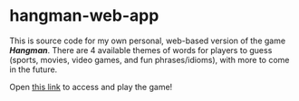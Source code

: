 # hangman-web-app

This is source code for my own personal, web-based version of the game **_Hangman_**.
There are 4 available themes of words for players to guess (sports, movies, video games, and fun phrases/idioms), with more to come in the future.

Open [this link](https://hangman-web-app-466f2d94c639.herokuapp.com/) to access and play the game!
